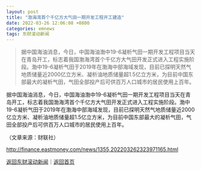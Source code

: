 ```yaml
---
layout: post
title: "渤海湾首个千亿方大气田一期开发工程开工建造"
date: 2022-03-26 12:06:08 +0800
categories: emnews
tags: 东财滚动新闻
---
```

> 据中国海油消息，今日，中国海油渤中19-6凝析气田一期开发工程项目当天在青岛开工，标志着我国渤海湾首个千亿方大气田开发正式进入工程实施阶段。渤中19-6凝析气田于2019年在渤海中部海域发现，目前已探明天然气地质储量近2000亿立方米、凝析油地质储量超1.5亿立方米，为目前中国东部最大的凝析气田，气田全部投产后可供百万人口城市的居民使用上百年。

<p>据中国海油消息，今日，中国海油渤中19-6凝析气田一期开发工程项目当天在青岛开工，标志着我国渤海湾首个千亿方大气田开发正式进入工程实施阶段。渤中19-6凝析气田于2019年在渤海中部海域发现，目前已探明天然气地质储量近2000亿立方米、凝析油地质储量超1.5亿立方米，为目前中国东部最大的凝析气田，气田全部投产后可供百万人口城市的居民使用上百年。</p><p class="em_media">（文章来源：财联社）</p>

<http://finance.eastmoney.com/news/1355,202203262323971165.html>

[返回东财滚动新闻](//finews.withounder.com/emnews/)｜[返回首页](//finews.withounder.com/)